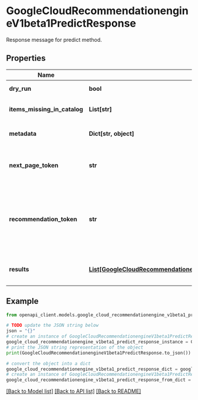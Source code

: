 # GoogleCloudRecommendationengineV1beta1PredictResponse

Response message for predict method.

## Properties

Name | Type | Description | Notes
------------ | ------------- | ------------- | -------------
**dry_run** | **bool** | True if the dryRun property was set in the request. | [optional] 
**items_missing_in_catalog** | **List[str]** | IDs of items in the request that were missing from the catalog. | [optional] 
**metadata** | **Dict[str, object]** | Additional domain specific prediction response metadata. | [optional] 
**next_page_token** | **str** | If empty, the list is complete. If nonempty, the token to pass to the next request&#39;s PredictRequest.page_token. | [optional] 
**recommendation_token** | **str** | A unique recommendation token. This should be included in the user event logs resulting from this recommendation, which enables accurate attribution of recommendation model performance. | [optional] 
**results** | [**List[GoogleCloudRecommendationengineV1beta1PredictResponsePredictionResult]**](GoogleCloudRecommendationengineV1beta1PredictResponsePredictionResult.md) | A list of recommended items. The order represents the ranking (from the most relevant item to the least). | [optional] 

## Example

```python
from openapi_client.models.google_cloud_recommendationengine_v1beta1_predict_response import GoogleCloudRecommendationengineV1beta1PredictResponse

# TODO update the JSON string below
json = "{}"
# create an instance of GoogleCloudRecommendationengineV1beta1PredictResponse from a JSON string
google_cloud_recommendationengine_v1beta1_predict_response_instance = GoogleCloudRecommendationengineV1beta1PredictResponse.from_json(json)
# print the JSON string representation of the object
print(GoogleCloudRecommendationengineV1beta1PredictResponse.to_json())

# convert the object into a dict
google_cloud_recommendationengine_v1beta1_predict_response_dict = google_cloud_recommendationengine_v1beta1_predict_response_instance.to_dict()
# create an instance of GoogleCloudRecommendationengineV1beta1PredictResponse from a dict
google_cloud_recommendationengine_v1beta1_predict_response_from_dict = GoogleCloudRecommendationengineV1beta1PredictResponse.from_dict(google_cloud_recommendationengine_v1beta1_predict_response_dict)
```
[[Back to Model list]](../README.md#documentation-for-models) [[Back to API list]](../README.md#documentation-for-api-endpoints) [[Back to README]](../README.md)


